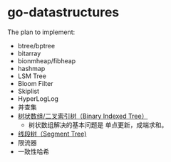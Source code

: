 # go-datastructures

The plan to implement:

* btree/bptree
* bitarray
* bionmheap/fibheap
* hashmap
* LSM Tree
* Bloom Filter
* Skiplist
* HyperLogLog
* 并查集
* [树状数组/二叉索引树（Binary Indexed Tree）](https://www.lizhechen.com/2017/02/21/%E6%95%B0%E6%8D%AE%E7%BB%93%E6%9E%84%E2%80%94%E2%80%94%E6%A0%91%E7%8A%B6%E6%95%B0%E7%BB%84%20Binary%20Indexed%20Tree/)
    - 树状数组解决的基本问题是 单点更新，成端求和。
* [线段树（Segment Tree)](https://www.geeksforgeeks.org/segment-tree-set-1-sum-of-given-range/)
* 限流器
* 一致性哈希
 